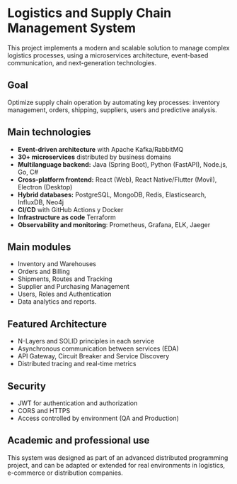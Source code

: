 # Logistics and Supply Chain Management System

This project implements a modern and scalable solution to manage complex logistics processes, using a microservices architecture, event-based communication, and next-generation technologies.

## Goal
Optimize supply chain operation by automating key processes: inventory management, orders, shipping, suppliers, users and predictive analysis.

## Main technologies

- **Event-driven architecture** with Apache Kafka/RabbitMQ
- **30+ microservices** distributed by business domains
- **Multilanguage backend:** Java (Spring Boot), Python (FastAPI), Node.js, Go, C#
- **Cross-platform frontend:** React (Web), React Native/Flutter (Movil), Electron (Desktop)
- **Hybrid databases:** PostgreSQL, MongoDB, Redis, Elasticsearch, InfluxDB, Neo4j
- **CI/CD** with GitHub Actions y Docker
- **Infrastructure as code** Terraform
- **Observability and monitoring**: Prometheus, Grafana, ELK, Jaeger

## Main modules

- Inventory and Warehouses
- Orders and Billing
- Shipments, Routes and Tracking
- Supplier and Purchasing Management
- Users, Roles and Authentication
- Data analytics and reports.

## Featured Architecture

- N-Layers and SOLID principles in each service
- Asynchronous communication between services (EDA)
- API Gateway, Circuit Breaker and Service Discovery
- Distributed tracing and real-time metrics

## Security

- JWT for authentication and authorization
- CORS and HTTPS
- Access controlled by environment (QA and Production)

## Academic and professional use
This system was designed as part of an advanced distributed programming project, and can be adapted or extended for real environments in logistics, e-commerce or distribution companies.